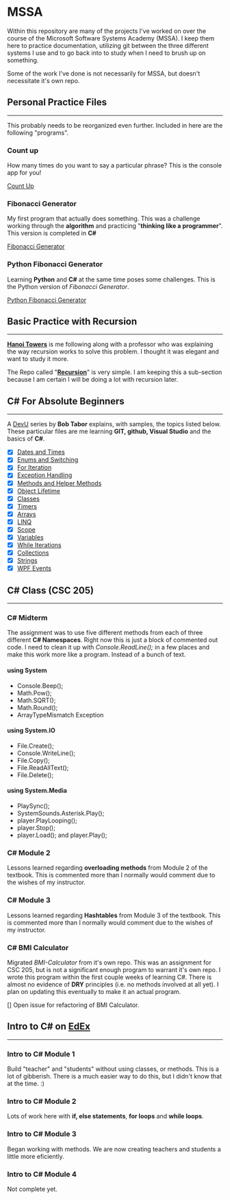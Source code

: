 # MSSA

Within this repository are many of the projects I've worked on over the course of the Microsoft Software Systems Academy (MSSA). I keep them here to practice documentation, utilizing git between the three different systems I use and to go back into to study when I need to brush up on something.

Some of the work I've done is not necessarily for MSSA, but doesn't necessitate it's own repo.

## Personal Practice Files

---------------

This probably needs to be reorganized even further. Included in here are the following "programs".

### Count up

How many times do you want to say a particular phrase? This is the console app for you!

[Count Up](https://github.com/stamarty/MSSA/tree/master/PersonalPractice/CountUp)

### Fibonacci Generator

My first program that actually does something. This was a challenge working through the **algorithm** and practicing "**thinking like a programmer**". This version is completed in **C#**

[Fibonacci Generator](https://github.com/stamarty/MSSA/tree/master/PersonalPractice/FibonacciGenerator)

### Python Fibonacci Generator

Learning **Python** and **C#** at the same time poses some challenges. This is the Python version of *Fibonacci Generator*.

[Python Fibonacci Generator](https://github.com/stamarty/MSSA/tree/master/PersonalPractice/PythonFibonacciGenerator)

## Basic Practice with Recursion

---------------

**[Hanoi Towers](https://github.com/stamarty/MSSA/tree/master/HanoiTowers)** is me following along with a professor who was explaining the way recursion works to solve this problem. I thought it was elegant and want to study it more.

The Repo called "**[Recursion](https://github.com/stamarty/MSSA/tree/master/Recursion)**" is very simple. I am keeping this a sub-section because I am certain I will be doing a lot with recursion later.

## C# For Absolute Beginners

---------------

A [DevU](https://channel9.msdn.com/Series/CSharp-Fundamentals-for-Absolute-Beginners?l=Lvld4EQIC_2706218949) series by **Bob Tabor** explains, with samples, the topics listed below. These particular files are me learning **GIT, github, Visual Studio** and the basics of **C#**.

- [X] [Dates and Times](https://github.com/stamarty/MSSA/tree/master/BobTabor/DatesAndTimes)
- [X] [Enums and Switching](https://github.com/stamarty/MSSA/tree/master/BobTabor/EnumsAndSwitch)
- [X] [For Iteration](https://github.com/stamarty/MSSA/tree/master/BobTabor/ForIteration)
- [X] [Exception Handling](https://github.com/stamarty/MSSA/tree/master/BobTabor/HandlingExceptions)
- [X] [Methods and Helper Methods](https://github.com/stamarty/MSSA/tree/master/BobTabor/HelperMethods)
- [X] [Object Lifetime](https://github.com/stamarty/MSSA/tree/master/BobTabor/ObjectLifetime)
- [X] [Classes](https://github.com/stamarty/MSSA/tree/master/BobTabor/SimpleClasses)
- [X] [Timers](https://github.com/stamarty/MSSA/tree/master/BobTabor/TimerExample)
- [X] [Arrays](https://github.com/stamarty/MSSA/tree/master/BobTabor/UnderstandingArrays)
- [X] [LINQ](https://github.com/stamarty/MSSA/tree/master/BobTabor/UnderstandingLINQ)
- [X] [Scope](https://github.com/stamarty/MSSA/tree/master/BobTabor/UnderstandingScope)
- [X] [Variables](https://github.com/stamarty/MSSA/tree/master/BobTabor/Variables)
- [X] [While Iterations](https://github.com/stamarty/MSSA/tree/master/BobTabor/WhileIteration)
- [X] [Collections](https://github.com/stamarty/MSSA/tree/master/BobTabor/WorkingWithCollections)
- [X] [Strings](https://github.com/stamarty/MSSA/tree/master/BobTabor/WorkingWithStrings)
- [X] [WPF Events](https://github.com/stamarty/MSSA/tree/master/BobTabor/WpfEvents)

## C# Class (CSC 205)

---------------

### C# Midterm

The assignment was to use five different methods from each of three different **C# Namespaces**. Right now this is just a block of commented out code. I need to clean it up with *Console.ReadLine();* in a few places and make this work more like a program. Instead of a bunch of text.

#### using System

- Console.Beep();
- Math.Pow();
- Math.SQRT();
- Math.Round();
- ArrayTypeMismatch Exception

#### using System.IO

- File.Create();
- Console.WriteLine();
- File.Copy();
- File.ReadAllText();
- File.Delete();

#### using System.Media

- PlaySync();
- SystemSounds.Asterisk.Play();
- player.PlayLooping();
- player.Stop();
- player.Load(); and player.Play();

### C# Module 2

Lessons learned regarding **overloading methods** from Module 2 of the textbook. This is commented more than I normally would comment due to the wishes of my instructor.  

### C# Module 3

Lessons learned regarding **Hashtables** from Module 3 of the textbook. This is commented more than I normally would comment due to the wishes of my instructor.

### C# BMI Calculator

Migrated *BMI-Calculator* from it's own repo. This was an assignment for CSC 205, but is not a significant enough program to warrant it's own repo. I wrote this program within the first couple weeks of learning C#. There is almost no evidence of **DRY** principles (i.e. no methods involved at all yet). I plan on updating this eventually to make it an actual program.

[] Open issue for refactoring of BMI Calculator.

## Intro to C# on [EdEx](https://miledu.microsoft.com/login?next=/mssainfo)

---------------

### Intro to C# Module 1

Build "teacher" and "students" without using classes, or methods. This is a lot of gibberish. There is a much easier way to do this, but I didn't know that at the time. :)

### Intro to C# Module 2

Lots of work here with **if, else statements**, **for loops** and **while loops**.

### Intro to C# Module 3

Began working with methods. We are now creating teachers and students a little more eficiently.

### Intro to C# Module 4

Not complete yet.
